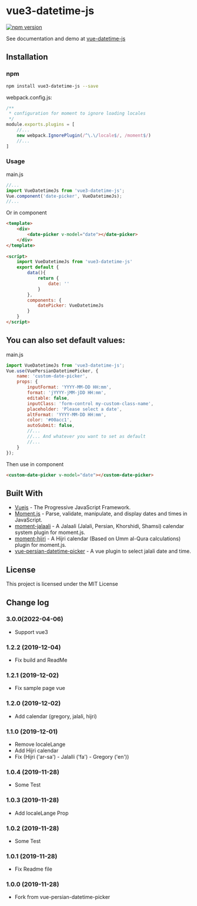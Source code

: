 # vue3-datetime-js

[![npm version](https://badge.fury.io/js/vue-datetime-js.svg)](https://www.npmjs.com/package/vue-datetime-js)

See documentation and demo at [vue-datetime-js](https://mahdadghasemian.github.io/vue-datetime-js)


## Installation

### npm
```bash
npm install vue3-datetime-js --save
```

webpack.config.js:
```javascript
/**
 * configuration for moment to ignore loading locales
 */
module.exports.plugins = [
    //...
    new webpack.IgnorePlugin(/^\.\/locale$/, /moment$/)
    //...
]
```

### Usage

main.js
```javascript
//...
import VueDatetimeJs from 'vue3-datetime-js';
Vue.component('date-picker', VueDatetimeJs);
//...
```
Or in component
```html
<template>
    <div>
        <date-picker v-model="date"></date-picker>
    </div>
</template>
 
<script>
    import VueDatetimeJs from 'vue3-datetime-js'
    export default {
        data(){
            return {
                date: ''
            }
        },
        components: {
            datePicker: VueDatetimeJs
        }
    }
</script>
```

## You can also set default values: 
main.js
```javascript
import VueDatetimeJs from 'vue3-datetime-js';
Vue.use(VuePersianDatetimePicker, {
    name: 'custom-date-picker',
    props: {
        inputFormat: 'YYYY-MM-DD HH:mm',
        format: 'jYYYY-jMM-jDD HH:mm',
        editable: false,
        inputClass: 'form-control my-custom-class-name',
        placeholder: 'Please select a date',
        altFormat: 'YYYY-MM-DD HH:mm',
        color: '#00acc1',
        autoSubmit: false,
        //...  
        //... And whatever you want to set as default 
        //... 
    }
});
```
Then use in component
```html
<custom-date-picker v-model="date"></custom-date-picker>
```

## Built With
* [Vuejs](https://vuejs.org/) - The Progressive JavaScript Framework.
* [Moment.js](https://momentjs.com/) - Parse, validate, manipulate, and display dates and times in JavaScript.
* [moment-jalaali](https://github.com/jalaali/moment-jalaali) - A Jalaali (Jalali, Persian, Khorshidi, Shamsi) calendar system plugin for moment.js.
* [moment-hijri](https://github.com/xsoh/moment-hijri) - A Hijri calendar (Based on Umm al-Qura calculations) plugin for moment.js.
* [vue-persian-datetime-picker](https://github.com/talkhabi/vue-persian-datetime-picker.git) - A vue plugin to select jalali date and time.


## License

This project is licensed under the MIT License


## Change log

### 3.0.0(2022-04-06)

  * Support vue3

### 1.2.2 (2019-12-04)

  * Fix build and ReadMe

### 1.2.1 (2019-12-02)

  * Fix sample page vue

### 1.2.0 (2019-12-02)

  * Add calendar (gregory, jalali, hijri)

### 1.1.0 (2019-12-01)

  * Remove localeLange
  * Add Hijri calendar
  * Fix (Hijri ('ar-sa') - Jalalli ('fa') - Gregory ('en'))

### 1.0.4 (2019-11-28)

  * Some Test
  
### 1.0.3 (2019-11-28)

  * Add localeLange Prop
 
### 1.0.2 (2019-11-28)

  * Some Test
  
### 1.0.1 (2019-11-28)

  * Fix Readme file

### 1.0.0 (2019-11-28)

  * Fork from vue-persian-datetime-picker
